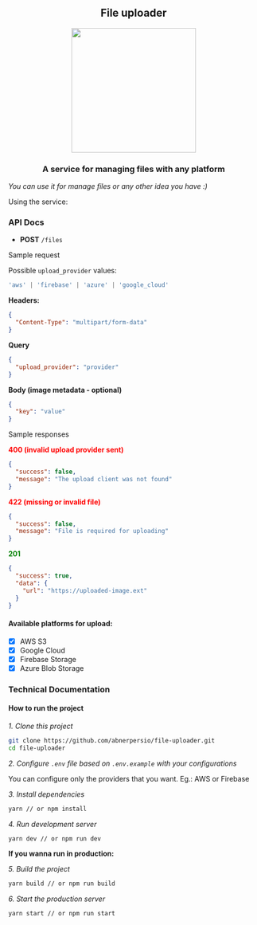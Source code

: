 <h2 align="center">File uploader</h4>

<p align="center"> 
  <img src="https://media.giphy.com/media/3o7ZeqkYTvaL3lGjCw/giphy.gif" width="250" />
</p>

<h3 align="center">A service for managing files with any platform</h3>

*You can use it for manage files or any other idea you have :)*

Using the service:

### API Docs

- **POST** `/files`

Sample request

Possible `upload_provider` values:

```ts
'aws' | 'firebase' | 'azure' | 'google_cloud'
```


**Headers:** 
```json
{
  "Content-Type": "multipart/form-data"
}
```

**Query**
```json
{
  "upload_provider": "provider"
}
```

**Body (image metadata - optional)**
```json
{
  "key": "value"
}
```

Sample responses

<span style="color:red;font-weight:bold">400 (invalid upload provider sent)</span>
```json
{
  "success": false,
  "message": "The upload client was not found"
}
```

<span style="color:red;font-weight:bold">422 (missing or invalid file)</span>
```json
{
  "success": false,
  "message": "File is required for uploading"
}
```

<span style="color:green;font-weight:bold">201</span>
```json
{
  "success": true,
  "data": {
    "url": "https://uploaded-image.ext"
  }
}
```

#### Available platforms for upload:

- [x] AWS S3
- [x] Google Cloud
- [x] Firebase Storage
- [x] Azure Blob Storage

### Technical Documentation
#### How to run the project

*1. Clone this project*
```bash
git clone https://github.com/abnerpersio/file-uploader.git
cd file-uploader
```

*2. Configure `.env` file based on `.env.example` with your configurations*

You can configure only the providers that you want. Eg.: AWS or Firebase

*3. Install dependencies*
```bash
yarn // or npm install
```

*4. Run development server*
```bash
yarn dev // or npm run dev
```

**If you wanna run in production:**

*5. Build the project*
```bash
yarn build // or npm run build
```

*6. Start the production server*
```bash
yarn start // or npm run start
```
